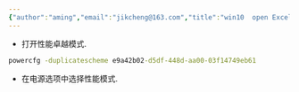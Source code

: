 ```yaml
---
{"author":"aming","email":"jikcheng@163.com","title":"win10  open Excellence","creation_date":"2022-06-27 15:57","Last modified date":"2022-11-25 16:01","tags":"win10  open Excellence","File Folder with relative path":"system/Doc/WINDOWS/windows Configer","remark":null,"other":null,"dg-publish":true,"permalink":"/system/doc/windows/windows-configer/win10-open-excellence/","dgPassFrontmatter":true}
---
```




- 打开性能卓越模式.
```bat
powercfg -duplicatescheme e9a42b02-d5df-448d-aa00-03f14749eb61
```
- 在电源选项中选择性能模式.